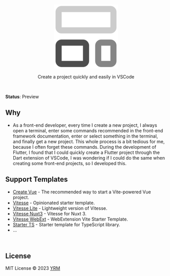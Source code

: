 <br>
<p align="center">
<img src="resources/icon.png" alt="logo" width="200"/>
</p>

<p align="center">
Create a project quickly and easily in VSCode
</p>

<br>

**Status**: Preview

## Why

- As a front-end developer, every time I create a new project, I always open a terminal, enter some commands recommended in the front-end framework documentation, enter or select something in the terminal, and finally get a new project. This whole process is a bit tedious for me, because I often forget these commands. During the development of Flutter, I found that I could quickly create a Flutter project through the Dart extension of VSCode, I was wondering if I could do the same when creating some front-end projects, so I developed this.

## Support Templates

- [Create Vue](https://github.com/vuejs/create-vue) - The recommended way to start a Vite-powered Vue project.
- [Vitesse](https://github.com/antfu/vitesse) - Opinionated starter template.
- [Vitesse Lite](https://github.com/antfu/vitesse-lite) - Lightweight version of Vitesse.
- [Vitesse Nuxt3](https://github.com/antfu/vitesse-nuxt3) - Vitesse for Nuxt 3.
- [Vitesse WebExt](https://github.com/antfu/vitesse-webext) - WebExtension Vite Starter Template.
- [Starter TS](https://github.com/antfu/starter-ts) - Starter template for TypeScript library.
- ...

<br>

## License

MIT License © 2023 [YRM](https://github.com/yrming)
